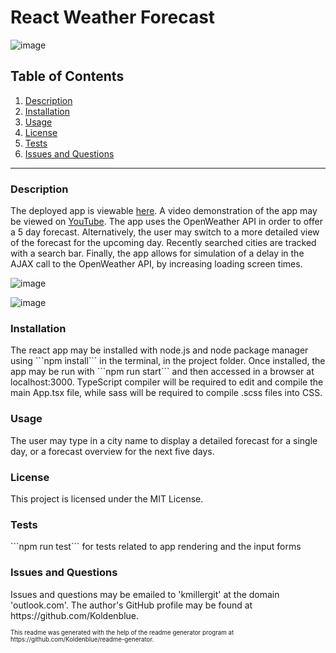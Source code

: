 # React Weather Forecast

![image](https://img.shields.io/badge/license-MIT%20License-green)

## Table of Contents

1. <a href="#description">Description</a>
2. <a href="#installation">Installation</a>
3. <a href="#usage">Usage</a>
4. <a href="#license">License</a>
5. <a href="#test">Tests</a>
6. <a href="#questions">Issues and Questions</a>
<hr><h3 id='description'>Description</h3>
The deployed app is viewable <a href='https://kmiller-react-weather.herokuapp.com/'>here</a>. A video demonstration of the app may be viewed on <a href='https://youtu.be/hN__lsQoW4w'>YouTube</a>. The app uses the OpenWeather API in order to offer a 5 day forecast. Alternatively, the user may switch to a more detailed view of the forecast for the upcoming day. Recently searched cities are tracked with a search bar. Finally, the app allows for simulation of a delay in the AJAX call to the OpenWeather API, by increasing loading screen times.

![image](https://user-images.githubusercontent.com/64618290/109105797-78b95e00-76e3-11eb-9435-53720195bccc.png)

![image](https://user-images.githubusercontent.com/64618290/109105931-aacac000-76e3-11eb-9e36-5bf94e433be8.png)

<h3 id='installation'>Installation</h3>
The react app may be installed with node.js and node package manager using 
```npm install```
in the terminal, in the project folder. Once installed, the app may be run with 
```npm run start```
and then accessed in a browser at localhost:3000. TypeScript compiler will be required to edit and compile the main App.tsx file, while sass will be required to compile .scss files into CSS.

<h3 id='usage'>Usage</h3>
The user may type in a city name to display a detailed forecast for a single day, or a forecast overview for the next five days. 

<h3 id='license'>License</h3>
This project is licensed under the MIT License.

<h3 id='test'>Tests</h3>
```npm run test```
for tests related to app rendering and the input forms

<h3 id='questions'>Issues and Questions</h3>
Issues and questions may be emailed to 'kmillergit' at the domain 'outlook.com'. The author's GitHub profile may be found at https://github.com/Koldenblue.<p><sub><sup>This readme was generated with the help of the readme generator program at https://github.com/Koldenblue/readme-generator.</sup></sub></p>